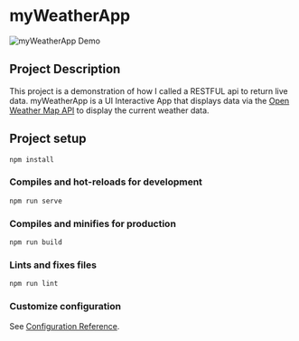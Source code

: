 # myWeatherApp

![myWeatherApp Demo](src/assets/demo.gif)

## Project Description
This project is a demonstration of how I called a RESTFUL api to return live data. myWeatherApp is a UI Interactive App that displays data via the [Open Weather Map API](https://openweathermap.org/api) to display the current weather data.


## Project setup
```
npm install
```

### Compiles and hot-reloads for development
```
npm run serve
```

### Compiles and minifies for production
```
npm run build
```

### Lints and fixes files
```
npm run lint
```

### Customize configuration
See [Configuration Reference](https://cli.vuejs.org/config/).
